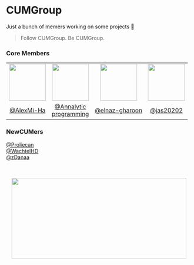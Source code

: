 # CUMGroup

Just a bunch of memers working on some projects 🎈
> Follow CUMGroup. Be CUMGroup.

### Core Members
<table>
<tr>
<td align="center"><img src="https://avatars.githubusercontent.com/u/61502536?v=4" width="100px"></img></td>
<td align="center"><img src="https://avatars.githubusercontent.com/u/97878953?v=4" width="100px"></img></td>
<td align="center"><img src="https://avatars.githubusercontent.com/u/90132658?v=4" width="100px"></img></td>
<td align="center"><img src="https://avatars.githubusercontent.com/u/99250573?v=4" width="100px"></img></td>
</tr>
<tr>
<td align="center"><a align="center" href="https://github.com/AlexMi-Ha">@AlexMi-Ha</a></td>
<td align="center"><a align="center" href="https://github.com/Annalytic-programming">@Annalytic<br>programming</a></td>
<td align="center"><a align="center" href="https://github.com/elnaz-gharoon">@elnaz-gharoon</a></td>
<td align="center"><a align="center" href="https://github.com/jas20202">@jas20202</a></td>
</tr>
</table>

### NewCUMers
<a href="https://github.com/Proliecan">@Proliecan</a><br>
<a href="https://github.com/WachtelHD">@WachtelHD</a><br>
<a href="https://github.com/zDanaa">@zDanaa</a><br>

<br>
<br>
<div align="center">
<img align="center" src="https://media.tenor.com/lfPKUiA_e4UAAAAd/misha-smile.gif" width=475 height=220></img>
</div>
